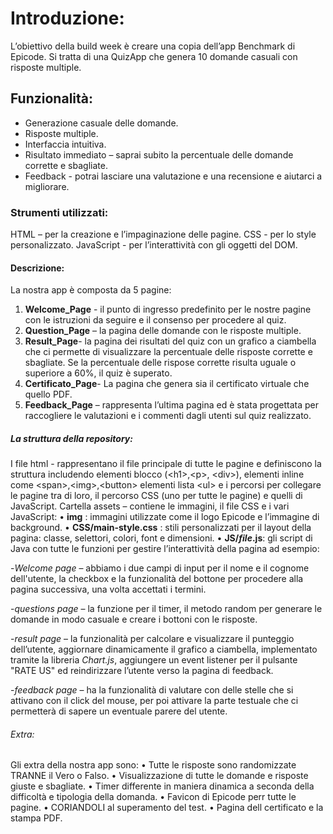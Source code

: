 # Introduzione:

L’obiettivo della build week è creare una copia dell’app Benchmark di Epicode.
Si tratta di una QuizApp che genera 10 domande casuali con risposte multiple.

## Funzionalità:

- Generazione casuale delle domande.
- Risposte multiple.
- Interfaccia intuitiva.
- Risultato immediato – saprai subito la percentuale delle domande corrette e sbagliate.
- Feedback - potrai lasciare una valutazione e una recensione e aiutarci a migliorare.

### Strumenti utilizzati:

HTML – per la creazione e l’impaginazione delle pagine.
CSS - per lo style personalizzato.
JavaScript - per l’interattività con gli oggetti del DOM.

#### Descrizione:

La nostra app è composta da 5 pagine:

1. **Welcome_Page** - il punto di ingresso predefinito per le nostre pagine con le istruzioni da seguire e il consenso per procedere al quiz.
2. **Question_Page** – la pagina delle domande con le risposte multiple.
3. **Result_Page**- la pagina dei risultati del quiz con un grafico a ciambella che ci permette di visualizzare la percentuale delle risposte corrette e sbagliate. Se la percentuale delle rispose corrette risulta uguale o superiore a 60%, il quiz è superato.
4. **Certificato_Page**- La pagina che genera sia il certificato virtuale che quello PDF.
5. **Feedback_Page** – rappresenta l’ultima pagina ed è stata progettata per raccogliere le valutazioni e i commenti dagli utenti sul quiz realizzato.

##### La struttura della repository:

I file html - rappresentano il file principale di tutte le pagine e definiscono la struttura includendo elementi blocco (&lt;h1&gt;,&lt;p&gt;, &lt;div&gt;), elementi inline come &lt;span&gt;,&lt;img&gt;,&lt;button&gt; elementi lista &lt;ul&gt; e i percorsi per collegare le pagine tra di loro, il percorso CSS (uno per tutte le pagine) e quelli di JavaScript.
Cartella assets – contiene le immagini, il file CSS e i vari JavaScript:
• **img** : immagini utilizzate come il logo Epicode e l’immagine di background.
• **CSS/main-style.css** : stili personalizzati per il layout della pagina: classe, selettori, colori, font e dimensioni.
• **JS/_file_.js**: gli script di Java con tutte le funzioni per gestire l’interattività della pagina ad esempio:

-_Welcome page_ – abbiamo i due campi di input per il nome e il cognome dell'utente, la checkbox e la funzionalità del bottone per procedere alla pagina successiva, una volta accettati i termini.

-_questions page_ – la funzione per il timer, il metodo random per generare le domande in modo casuale e creare i bottoni con le risposte.

-_result page_ – la funzionalità per calcolare e visualizzare il punteggio dell’utente, aggiornare dinamicamente il grafico a ciambella, implementato tramite la libreria _Chart.js_, aggiungere un event listener per il pulsante "RATE US" ed reindirizzare l’utente verso la pagina di feedback.

-_feedback page_ – ha la funzionalità di valutare con delle stelle che si attivano con il click del mouse, per poi attivare la parte testuale che ci permetterà di sapere un eventuale parere del utente.

###### Extra:
Gli extra della nostra app sono:
• Tutte le risposte sono randomizzate TRANNE il Vero o Falso.
• Visualizzazione di tutte le domande e risposte giuste e sbagliate.
• Timer differente in maniera dinamica a seconda della difficoltà e tipologia della domanda.
• Favicon di Epicode perr tutte le pagine.
• CORIANDOLI al superamento del test.
• Pagina dell certificato e la stampa PDF.
